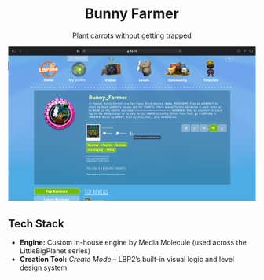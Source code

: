 <div align="center">

# Bunny Farmer

Plant carrots without getting trapped

![preview](./stats.svg)

</div>

## Tech Stack

- **Engine:** Custom in-house engine by Media Molecule (used across the LittleBigPlanet series)
- **Creation Tool:** _Create Mode_ – LBP2’s built-in visual logic and level design system
